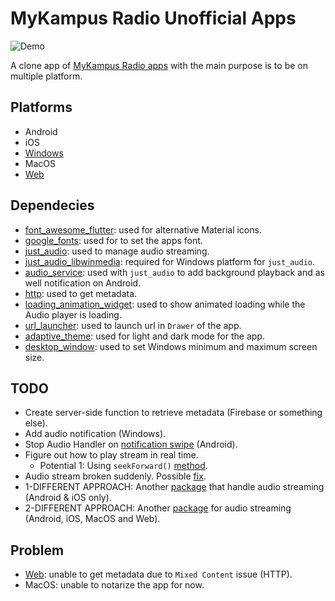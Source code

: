 # MyKampus Radio Unofficial Apps

![Demo](https://github.com/saifymatteo/mkr_flutter/blob/master/images/github/MKR_Unofficial_App_Demo.gif)

A clone app of [MyKampus Radio apps](https://play.google.com/store/apps/details?id=info.mykampusradio.station) with the main purpose is to be on multiple platform.

## Platforms

- Android
- iOS
- [Windows](https://github.com/saifymatteo/mkr_flutter/releases)
- MacOS
- [Web](https://mkrunofficial.netlify.app/)

## Dependecies

- [font_awesome_flutter](https://pub.dev/packages/font_awesome_flutter): used for alternative Material icons.
- [google_fonts](https://pub.dev/packages/google_fonts): used for to set the apps font.
- [just_audio](https://pub.dev/packages/just_audio): used to manage audio streaming.
- [just_audio_libwinmedia](https://pub.dev/packages/just_audio_libwinmedia): required for Windows platform for ```just_audio```.
- [audio_service](https://pub.dev/packages/audio_service): used with ```just_audio``` to add background playback and as well notification on Android.
- [http](https://pub.dev/packages/http): used to get metadata.
- [loading_animation_widget](https://pub.dev/packages/loading_animation_widget): used to show animated loading while the Audio player is loading.
- [url_launcher](https://pub.dev/packages/url_launcher): used to launch url in ```Drawer``` of the app.
- [adaptive_theme](https://pub.dev/packages/adaptive_theme): used for light and dark mode for the app.
- [desktop_window](https://pub.dev/packages/desktop_window): used to set Windows minimum and maximum screen size.

## TODO

- Create server-side function to retrieve metadata (Firebase or something else).
- Add audio notification (Windows).
- Stop Audio Handler on [notification swipe](https://github.com/ryanheise/audio_service/wiki/FAQ?ref=morioh.com&utm_source=morioh.com#how-can-i-stop-the-audio-handler-when-the-user-swipes-away-the-app-in-the-task-manager) (Android).
- Figure out how to play stream in real time.
  - Potential 1: Using ```seekForward()``` [method](https://pub.dev/documentation/audio_service/latest/audio_service/AudioHandler/seekForward.html).
- Audio stream broken suddenly. Possible [fix](https://github.com/ryanheise/just_audio/issues/4#issuecomment-643762611).
- 1-DIFFERENT APPROACH: Another [package](https://pub.dev/packages/flutter_radio_player) that handle audio streaming (Android & iOS only).
- 2-DIFFERENT APPROACH: Another [package](https://pub.dev/packages/assets_audio_player) for audio streaming (Android, iOS, MacOS and Web).

## Problem

- [Web](https://github.com/saifymatteo/mkr_flutter/blob/master/images/github/Mixed%20Content%20error.png): unable to get metadata due to ```Mixed Content``` issue (HTTP).
- MacOS: unable to notarize the app for now.
